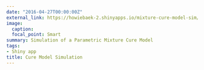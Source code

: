```yaml
---
date: "2016-04-27T00:00:00Z"
external_link: https://howiebaek-2.shinyapps.io/mixture-cure-model-sim/
image:
  caption: 
  focal_point: Smart
summary: Simulation of a Parametric Mixture Cure Model
tags:
- Shiny app
title: Cure Model Simulation
---
```

